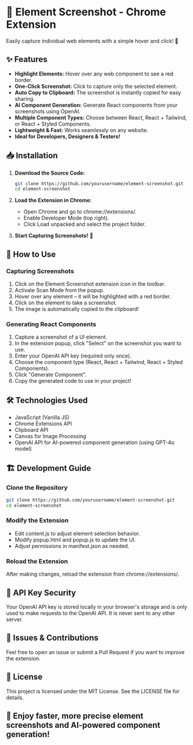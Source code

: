 # 📸 Element Screenshot - Chrome Extension

Easily capture individual web elements with a simple hover and click! 🚀  

## ✨ Features
- **Highlight Elements:** Hover over any web component to see a red border.
- **One-Click Screenshot:** Click to capture only the selected element.
- **Auto Copy to Clipboard:** The screenshot is instantly copied for easy sharing.
- **AI Component Generation:** Generate React components from your screenshots using OpenAI.
- **Multiple Component Types:** Choose between React, React + Tailwind, or React + Styled Components.
- **Lightweight & Fast:** Works seamlessly on any website.
- **Ideal for Developers, Designers & Testers!**  

## 📥 Installation

1. **Download the Source Code:**  
   ```sh
   git clone https://github.com/yourusername/element-screenshot.git
   cd element-screenshot
   ```

2. **Load the Extension in Chrome:**
   - Open Chrome and go to chrome://extensions/.
   - Enable Developer Mode (top right).
   - Click Load unpacked and select the project folder.

3. **Start Capturing Screenshots!** 🎉

## 🚀 How to Use

### Capturing Screenshots
1. Click on the Element Screenshot extension icon in the toolbar.
2. Activate Scan Mode from the popup.
3. Hover over any element – it will be highlighted with a red border.
4. Click on the element to take a screenshot.
5. The image is automatically copied to the clipboard!

### Generating React Components
1. Capture a screenshot of a UI element.
2. In the extension popup, click "Select" on the screenshot you want to use.
3. Enter your OpenAI API key (required only once).
4. Choose the component type (React, React + Tailwind, React + Styled Components).
5. Click "Generate Component".
6. Copy the generated code to use in your project!

## 🛠️ Technologies Used
- JavaScript (Vanilla JS)
- Chrome Extensions API
- Clipboard API
- Canvas for Image Processing
- OpenAI API for AI-powered component generation (using GPT-4o model)

## 🏗️ Development Guide

### Clone the Repository

```sh
git clone https://github.com/yourusername/element-screenshot.git
cd element-screenshot
```

### Modify the Extension
- Edit content.js to adjust element selection behavior.
- Modify popup.html and popup.js to update the UI.
- Adjust permissions in manifest.json as needed.

### Reload the Extension

After making changes, reload the extension from chrome://extensions/.

## 🔑 API Key Security

Your OpenAI API key is stored locally in your browser's storage and is only used to make requests to the OpenAI API. It is never sent to any other server.

## 🐛 Issues & Contributions

Feel free to open an issue or submit a Pull Request if you want to improve the extension.

## 📜 License

This project is licensed under the MIT License. See the LICENSE file for details.

## 🚀 Enjoy faster, more precise element screenshots and AI-powered component generation!